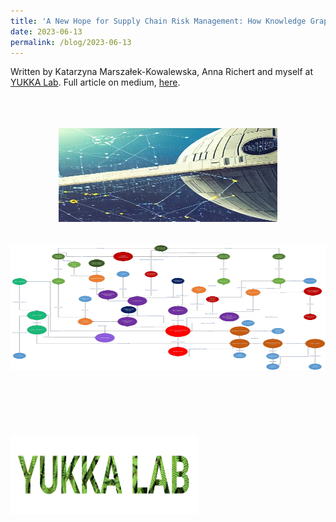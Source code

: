 ```yaml
---
title: 'A New Hope for Supply Chain Risk Management: How Knowledge Graphs can help you avoid building the next Death Star 🌌'
date: 2023-06-13
permalink: /blog/2023-06-13
---
```


Written by Katarzyna Marszałek-Kowalewska, Anna Richert and myself at [YUKKA Lab](https://www.yukkalab.com/). Full article on medium, [here](https://medium.com/@k.marszalek.kowalewska/a-new-hope-for-supply-chain-risk-management-how-knowledge-graphs-can-help-you-avoid-building-the-b250bf9366d7).
<br/><br/>
<br/><br/>
<center><img src="/images/blog/star_wars/sw_blog_1.png" width="350" height="150" /></center>
<br/><br/>                       
<center><img src="/images/blog/star_wars/sw_blog_2.png" width="600" height="200" /></center>
<br/><br/>
<br/><br/>           
<br/><br/>
<img src="/images/profile/yukka_logo.png" width="300" height="125" />